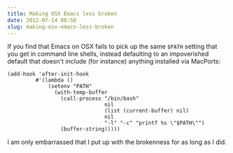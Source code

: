 ```yaml
---
title: Making OSX Emacs less broken
date: 2012-07-14 08:50
slug: making-osx-emacs-less-broken
---
```


If you find that Emacs on OSX fails to pick up the same `$PATH`
setting that you get in command line shells, instead defaulting to an
impoverished default that doesn't include (for instance) anything
installed via MacPorts:

    (add-hook 'after-init-hook
             #'(lambda ()
                 (setenv "PATH"
                   (with-temp-buffer
                     (call-process "/bin/bash"
                                   nil
                                   (list (current-buffer) nil)
                                   nil
                                   "-l" "-c" "printf %s \"$PATH\"")
                     (buffer-string)))))

I am only embarrassed that I put up with the brokenness for as long as
I did.
